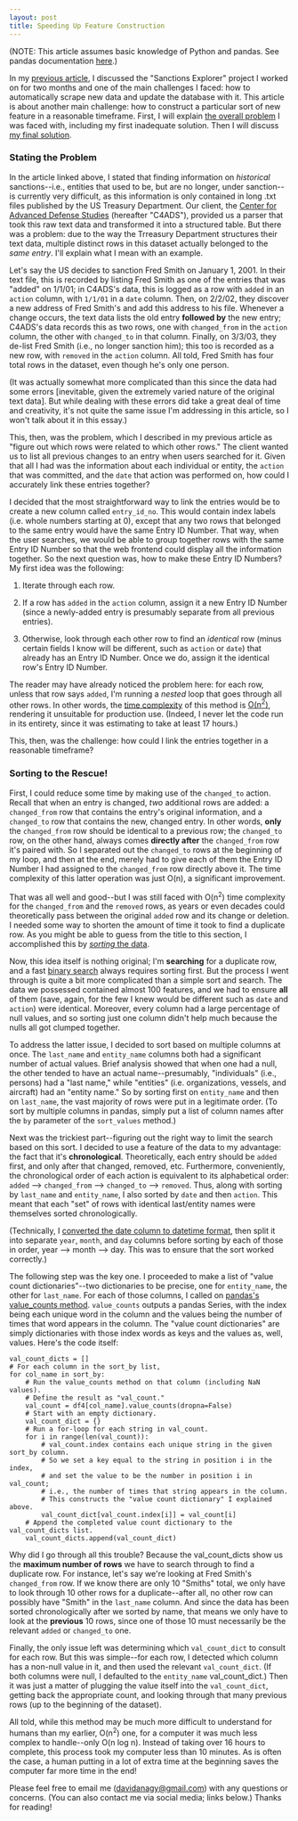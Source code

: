 ```yaml
---
layout: post
title: Speeding Up Feature Construction
---
```

(NOTE: This article assumes basic knowledge of Python and pandas. See pandas documentation [here](https://pandas.pydata.org/).)

In my [previous article](https://davidanagy.github.io/2020-04-08-automatically-scraping-and-updating-data-in-flask/), I discussed the "Sanctions Explorer" project I worked on for two months and one of the main challenges I faced: how to automatically scrape new data and update the database with it. This article is about another main challenge: how to construct a particular sort of new feature in a reasonable timeframe. First, I will explain [the overall problem](#stating-the-problem) I was faced with, including my first inadequate solution. Then I will discuss [my final solution](#sorting-to-the-rescue!).

### Stating the Problem

In the article linked above, I stated that finding information on *historical* sanctions--i.e., entities that used to be, but are no longer, under sanction--is currently very difficult, as this information is only contained in long .txt files published by the US Treasury Department. Our client, the [Center for Advanced Defense Studies](https://c4ads.org/) (hereafter "C4ADS"), provided us a parser that took this raw text data and transformed it into a structured table. But there was a problem: due to the way the Trreasury Department structures their text data, multiple distinct rows in this dataset actually belonged to the *same entry*. I'll explain what I mean with an example.

Let's say the US decides to sanction Fred Smith on January 1, 2001. In their text file, this is recorded by listing Fred Smith as one of the entries that was "added" on 1/1/01; in C4ADS's data, this is logged as a row with `added` in an `action` column, with `1/1/01` in a `date` column. Then, on 2/2/02, they discover a new address of Fred Smith's and add this address to his file. Whenever a change occurs, the text data lists the old entry **followed by** the new entry; C4ADS's data records this as two rows, one with `changed_from` in the `action` column, the other with `changed_to` in that column. Finally, on 3/3/03, they de-list Fred Smith (i.e., no longer sanction him); this too is recorded as a new row, with `removed` in the `action` column. All told, Fred Smith has four total rows in the dataset, even though he's only one person.

(It was actually somewhat more complicated than this since the data had some errors [inevitable, given the extremely varied nature of the original text data]. But while dealing with these errors did take a great deal of time and creativity, it's not quite the same issue I'm addressing in this article, so I won't talk about it in this essay.)

This, then, was the problem, which I described in my previous article as "figure out which rows were related to which other rows." The client wanted us to list all previous changes to an entry when users searched for it. Given that all I had was the information about each individual or entity, the `action` that was committed, and the `date` that action was performed on, how could I accurately link these entries together?

I decided that the most straightforward way to link the entries would be to create a new column called `entry_id_no`. This would contain index labels (i.e. whole numbers starting at 0), except that any two rows that belonged to the same entry would have the same Entry ID Number. That way, when the user searches, we would be able to group together rows with the same Entry ID Number so that the web frontend could display all the information together. So the next question was, how to make these Entry ID Numbers? My first idea was the following:

1. Iterate through each row.

2. If a row has `added` in the `action` column, assign it a new Entry ID Number (since a newly-added entry is presumably separate from all previous entries).

3. Otherwise, look through each other row to find an *identical* row (minus certain fields I know will be different, such as `action` or `date`) that already has an Entry ID Number. Once we do, assign it the identical row's Entry ID Number.

The reader may have already noticed the problem here: for each row, unless that row says `added`, I'm running a *nested* loop that goes through all other rows. In other words, the [time complexity](https://en.wikipedia.org/wiki/Time_complexity) of this method is [O(n<sup>2</sup>)](https://en.wikipedia.org/wiki/Big_O_notation), rendering it unsuitable for production use. (Indeed, I never let the code run in its entirety, since it was estimating to take at least 17 hours.)

This, then, was the challenge: how could I link the entries together in a reasonable timeframe?

### Sorting to the Rescue!

First, I could reduce some time by making use of the `changed_to` action. Recall that when an entry is changed, *two* additional rows are added: a `changed_from` row that contains the entry's original information, and a `changed_to` row that contains the new, changed entry. In other words, **only** the `changed_from` row should be identical to a previous row; the `changed_to` row, on the other hand, always comes **directly after** the `changed_from` row it's paired with. So I separated out the `changed_to` rows at the beginning of my loop, and then at the end, merely had to give each of them the Entry ID Number I had assigned to the `changed_from` row directly above it. The time complexity of this latter operation was just O(n), a significant improvement.

That was all well and good--but I was still faced with O(n<sup>2</sup>) time complexity for the `changed_from` and the `removed` rows, as years or even decades could theoretically pass between the original `added` row and its change or deletion. I needed some way to shorten the amount of time it took to find a duplicate row. As you might be able to guess from the title to this section, I accomplished this by [*sorting* the data](https://pandas.pydata.org/pandas-docs/stable/reference/api/pandas.DataFrame.sort_values.html).

Now, this idea itself is nothing original; I'm **searching** for a duplicate row, and a fast [binary search](https://www.khanacademy.org/computing/computer-science/algorithms/binary-search/a/binary-search) always requires sorting first. But the process I went through is quite a bit more complicated than a simple sort and search. The data we possessed contained almost 100 features, and we had to ensure **all** of them (save, again, for the few I knew would be different such as `date` and `action`) were identical. Moreover, every column had a large percentage of null values, and so sorting just one column didn't help much because the nulls all got clumped together.

To address the latter issue, I decided to sort based on multiple columns at once. The `last_name` and `entity_name` columns both had a significant number of actual values. Brief analysis showed that when one had a null, the other tended to have an actual name--presumably, "individuals" (i.e., persons) had a "last name," while "entities" (i.e. organizations, vessels, and aircraft) had an "entity name." So by sorting first on `entity_name` and then on `last_name`, the vast majority of rows were put in a legitimate order. (To sort by multiple columns in pandas, simply put a list of column names after the `by` parameter of the `sort_values` method.)

Next was the trickiest part--figuring out the right way to limit the search based on this sort. I decided to use a feature of the data to my advantage: the fact that it's **chronological**. Theoretically, each entry should be `added` first, and only after that changed, removed, etc. Furthermore, conveniently, the chronological order of each action is equivalent to its alphabetical order: `added` --> `changed_from` --> `changed_to` --> `removed`. Thus, along with sorting by `last_name` and `entity_name`, I also sorted by `date` and then `action`. This meant that each "set" of rows with identical last/entity names were themselves sorted chronologically.

(Technically, I [converted the date column to datetime format](https://pandas.pydata.org/pandas-docs/stable/reference/api/pandas.to_datetime.html), then split it into separate `year`, `month`, and `day` columns before sorting by each of those in order, year --> month --> day. This was to ensure that the sort worked correctly.)

The following step was the key one. I proceeded to make a list of "value count dictionaries"--two dictionaries to be precise, one for `entity_name`, the other for `last_name`. For each of those columns, I called on [pandas's value_counts method](https://pandas.pydata.org/pandas-docs/stable/reference/api/pandas.Series.value_counts.html). `value_counts` outputs a pandas Series, with the index being each unique word in the column and the values being the number of times that word appears in the column. The "value count dictionaries" are simply dictionaries with those index words as keys and the values as, well, values. Here's the code itself:

    val_count_dicts = []
    # For each column in the sort_by list,
    for col_name in sort_by:
        # Run the value_counts method on that column (including NaN values).
        # Define the result as "val_count."
        val_count = df4[col_name].value_counts(dropna=False)
        # Start with an empty dictionary.
        val_count_dict = {}
        # Run a for-loop for each string in val_count.
        for i in range(len(val_count)):
            # val_count.index contains each unique string in the given sort_by column.
            # So we set a key equal to the string in position i in the index,
            # and set the value to be the number in position i in val_count;
            # i.e., the number of times that string appears in the column.
            # This constructs the "value count dictionary" I explained above.
            val_count_dict[val_count.index[i]] = val_count[i]
        # Append the completed value count dictionary to the val_count_dicts list.
        val_count_dicts.append(val_count_dict)

Why did I go through all this trouble? Because the val_count_dicts show us the **maximum number of rows** we have to search through to find a duplicate row. For instance, let's say we're looking at Fred Smith's `changed_from` row. If we know there are only 10 "Smiths" total, we only have to look through 10 other rows for a duplicate--after all, no other row can possibly have "Smith" in the `last_name` column. And since the data has been sorted chronologically after we sorted by name, that means we only have to look at the **previous** 10 rows, since one of those 10 must necessarily be the relevant `added` or `changed_to` one.

Finally, the only issue left was determining which `val_count_dict` to consult for each row. But this was simple--for each row, I detected which column has a non-null value in it, and then used the relevant `val_count_dict`. (If both columns were null, I defaulted to the `entity_name` val_count_dict.) Then it was just a matter of plugging the value itself into the `val_count_dict`, getting back the appropriate count, and looking through that many previous rows (up to the beginning of the dataset).

All told, while this method may be much more difficult to understand for humans than my earlier, O(n<sup>2</sup>) one, for a computer it was much less complex to handle--only O(n log n). Instead of taking over 16 hours to complete, this process took my computer less than 10 minutes. As is often the case, a human putting in a lot of extra time at the beginning saves the computer far more time in the end!

Please feel free to email me ([davidanagy@gmail.com](mailto:davidanagy@gmail.com)) with any questions or concerns. (You can also contact me via social media; links below.) Thanks for reading!